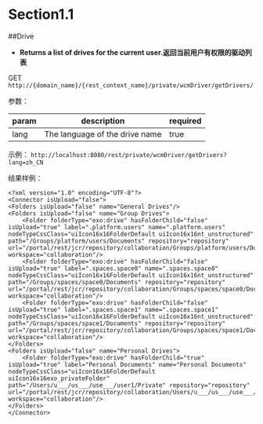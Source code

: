 # Section1.1
##Drive

* **Returns a list of drives for the current user.返回当前用户有权限的驱动列表**

GET `http://{domain_name}/{rest_context_name}/private/wcmDriver/getDrivers/`

参数：

param | description | required
------------ | ------------- | ------------
lang | The language of the drive name  | true

示例：
	`http://localhost:8080/rest/private/wcmDriver/getDrivers?lang=zh_CN`
	
结果样例：

	<?xml version="1.0" encoding="UTF-8"?>
	<Connector isUpload="false">
    <Folders isUpload="false" name="General Drives"/>
    <Folders isUpload="false" name="Group Drives">
        <Folder folderType="exo:drive" hasFolderChild="false" isUpload="true" label=".platform.users" name=".platform.users" nodeTypeCssClass="uiIcon16x16FolderDefault uiIcon16x16nt_unstructured" path="/Groups/platform/users/Documents" repository="repository" url="/portal/rest/jcr/repository/collaboration/Groups/platform/users/Documents" workspace="collaboration"/>
        <Folder folderType="exo:drive" hasFolderChild="false" isUpload="true" label=".spaces.space0" name=".spaces.space0" nodeTypeCssClass="uiIcon16x16FolderDefault uiIcon16x16nt_unstructured" path="/Groups/spaces/space0/Documents" repository="repository" url="/portal/rest/jcr/repository/collaboration/Groups/spaces/space0/Documents" workspace="collaboration"/>
        <Folder folderType="exo:drive" hasFolderChild="false" isUpload="true" label=".spaces.space1" name=".spaces.space1" nodeTypeCssClass="uiIcon16x16FolderDefault uiIcon16x16nt_unstructured" path="/Groups/spaces/space1/Documents" repository="repository" url="/portal/rest/jcr/repository/collaboration/Groups/spaces/space1/Documents" workspace="collaboration"/>
    </Folders>
    <Folders isUpload="false" name="Personal Drives">
        <Folder folderType="exo:drive" hasFolderChild="true" isUpload="true" label="Personal Documents" name="Personal Documents" nodeTypeCssClass="uiIcon16x16FolderDefault uiIcon16x16exo_privateFolder" path="/Users/u___/us___/use___/user1/Private" repository="repository" url="/portal/rest/jcr/repository/collaboration/Users/u___/us___/use___/user1/Private" workspace="collaboration"/>
    </Folders>
	</Connector>


